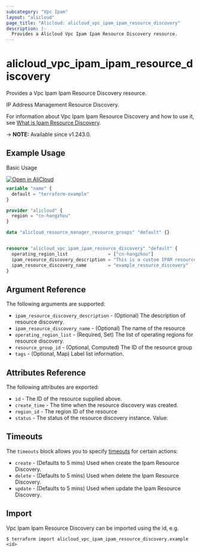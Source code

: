 ```yaml
---
subcategory: "Vpc Ipam"
layout: "alicloud"
page_title: "Alicloud: alicloud_vpc_ipam_ipam_resource_discovery"
description: |-
  Provides a Alicloud Vpc Ipam Ipam Resource Discovery resource.
---
```


# alicloud_vpc_ipam_ipam_resource_discovery

Provides a Vpc Ipam Ipam Resource Discovery resource.

IP Address Management Resource Discovery.

For information about Vpc Ipam Ipam Resource Discovery and how to use it, see [What is Ipam Resource Discovery](https://next.api.alibabacloud.com/document/VpcIpam/2023-02-28/CreateIpamResourceDiscovery).

-> **NOTE:** Available since v1.243.0.

## Example Usage

Basic Usage

<div style="display: block;margin-bottom: 40px;"><div class="oics-button" style="float: right;position: absolute;margin-bottom: 10px;">
  <a href="https://api.aliyun.com/terraform?resource=alicloud_vpc_ipam_ipam_resource_discovery&exampleId=5194ee75-6f23-b273-810f-099f54674485b15f878e&activeTab=example&spm=docs.r.vpc_ipam_ipam_resource_discovery.0.5194ee756f&intl_lang=EN_US" target="_blank">
    <img alt="Open in AliCloud" src="https://img.alicdn.com/imgextra/i1/O1CN01hjjqXv1uYUlY56FyX_!!6000000006049-55-tps-254-36.svg" style="max-height: 44px; max-width: 100%;">
  </a>
</div></div>

```terraform
variable "name" {
  default = "terraform-example"
}

provider "alicloud" {
  region = "cn-hangzhou"
}

data "alicloud_resource_manager_resource_groups" "default" {}


resource "alicloud_vpc_ipam_ipam_resource_discovery" "default" {
  operating_region_list               = ["cn-hangzhou"]
  ipam_resource_discovery_description = "This is a custom IPAM resource discovery."
  ipam_resource_discovery_name        = "example_resource_discovery"
}
```

## Argument Reference

The following arguments are supported:
* `ipam_resource_discovery_description` - (Optional) The description of resource discovery.
* `ipam_resource_discovery_name` - (Optional) The name of the resource
* `operating_region_list` - (Required, Set) The list of operating regions for resource discovery.
* `resource_group_id` - (Optional, Computed) The ID of the resource group
* `tags` - (Optional, Map) Label list information.

## Attributes Reference

The following attributes are exported:
* `id` - The ID of the resource supplied above.
* `create_time` - The time when the resource discovery was created.
* `region_id` - The region ID of the resource
* `status` - The status of the resource discovery instance. Value:

## Timeouts

The `timeouts` block allows you to specify [timeouts](https://www.terraform.io/docs/configuration-0-11/resources.html#timeouts) for certain actions:
* `create` - (Defaults to 5 mins) Used when create the Ipam Resource Discovery.
* `delete` - (Defaults to 5 mins) Used when delete the Ipam Resource Discovery.
* `update` - (Defaults to 5 mins) Used when update the Ipam Resource Discovery.

## Import

Vpc Ipam Ipam Resource Discovery can be imported using the id, e.g.

```shell
$ terraform import alicloud_vpc_ipam_ipam_resource_discovery.example <id>
```